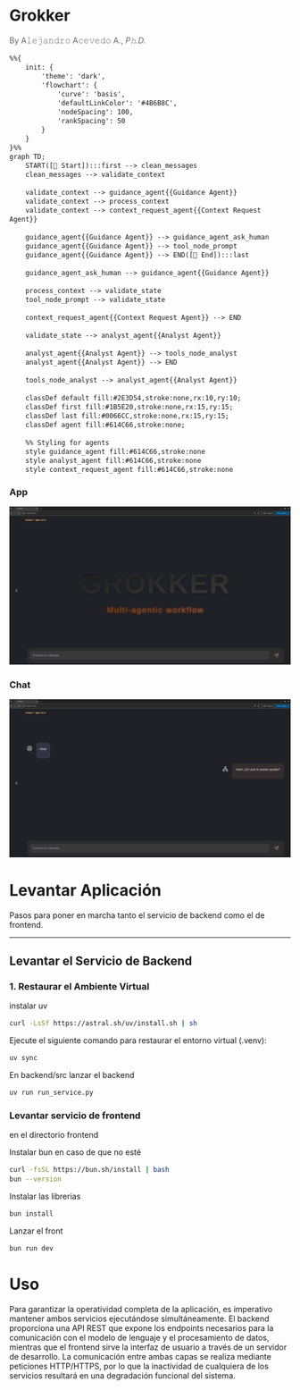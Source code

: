 # Grokker

<div align="left">
  <p style="color: #666666;">
    By A𝚕𝚎𝚓𝚊𝚗𝚍𝚛𝚘 A𝚌𝚎𝚟𝚎𝚍𝚘 A., <i>P𝚑.D.</i>
  </p>
</div>

```mermaid
%%{
    init: {
        'theme': 'dark',
        'flowchart': {
            'curve': 'basis',
            'defaultLinkColor': '#4B6B8C',
            'nodeSpacing': 100,
            'rankSpacing': 50
        }
    }
}%%
graph TD;
    START([🚀 Start]):::first --> clean_messages
    clean_messages --> validate_context
    
    validate_context --> guidance_agent{{Guidance Agent}}
    validate_context --> process_context
    validate_context --> context_request_agent{{Context Request Agent}}
    
    guidance_agent{{Guidance Agent}} --> guidance_agent_ask_human
    guidance_agent{{Guidance Agent}} --> tool_node_prompt
    guidance_agent{{Guidance Agent}} --> END([🏁 End]):::last
    
    guidance_agent_ask_human --> guidance_agent{{Guidance Agent}}
    
    process_context --> validate_state
    tool_node_prompt --> validate_state
    
    context_request_agent{{Context Request Agent}} --> END
    
    validate_state --> analyst_agent{{Analyst Agent}}
    
    analyst_agent{{Analyst Agent}} --> tools_node_analyst
    analyst_agent{{Analyst Agent}} --> END
    
    tools_node_analyst --> analyst_agent{{Analyst Agent}}

    classDef default fill:#2E3D54,stroke:none,rx:10,ry:10;
    classDef first fill:#1B5E20,stroke:none,rx:15,ry:15;
    classDef last fill:#0066CC,stroke:none,rx:15,ry:15;
    classDef agent fill:#614C66,stroke:none;
    
    %% Styling for agents
    style guidance_agent fill:#614C66,stroke:none
    style analyst_agent fill:#614C66,stroke:none
    style context_request_agent fill:#614C66,stroke:none
```
### App
![WebApp home](docs/Screenshot1.png)
### Chat
![WebApp chat](docs/Screenshot2.png)

# Levantar Aplicación

Pasos para poner en marcha tanto el servicio de backend como el de frontend.

---

## Levantar el Servicio de Backend

### 1. Restaurar el Ambiente Virtual


instalar uv

```bash
curl -LsSf https://astral.sh/uv/install.sh | sh
```

Ejecute el siguiente comando para restaurar el entorno virtual (.venv):

```bash
uv sync
```

En backend/src lanzar el backend

```bash
uv run run_service.py 
```

### Levantar servicio de frontend

en el directorio frontend

Instalar bun en caso de que no esté

```bash
curl -fsSL https://bun.sh/install | bash
bun --version
```
Instalar las librerias

```bash
bun install
```
Lanzar el front
```bash
bun run dev
```

# Uso

Para garantizar la operatividad completa de la aplicación, es imperativo mantener ambos servicios ejecutándose simultáneamente. El backend proporciona una API REST que expone los endpoints necesarios para la comunicación con el modelo de lenguaje y el procesamiento de datos, mientras que el frontend sirve la interfaz de usuario a través de un servidor de desarrollo. La comunicación entre ambas capas se realiza mediante peticiones HTTP/HTTPS, por lo que la inactividad de cualquiera de los servicios resultará en una degradación funcional del sistema.